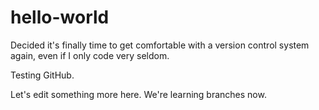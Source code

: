 # hello-world

Decided it's finally time to get comfortable with a version control system again, even if I only code very seldom.

Testing GitHub.

Let's edit something more here. We're learning branches now.
